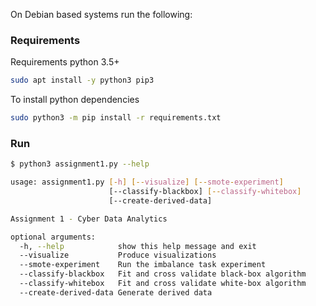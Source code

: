 On Debian based systems run the following:

### Requirements
Requirements python 3.5+
```bash
sudo apt install -y python3 pip3
```

To install python dependencies
```bash
sudo python3 -m pip install -r requirements.txt
```

### Run
```bash
$ python3 assignment1.py --help

usage: assignment1.py [-h] [--visualize] [--smote-experiment]
                      [--classify-blackbox] [--classify-whitebox]
                      [--create-derived-data]

Assignment 1 - Cyber Data Analytics

optional arguments:
  -h, --help            show this help message and exit
  --visualize           Produce visualizations
  --smote-experiment    Run the imbalance task experiment
  --classify-blackbox   Fit and cross validate black-box algorithm
  --classify-whitebox   Fit and cross validate white-box algorithm
  --create-derived-data Generate derived data

```
